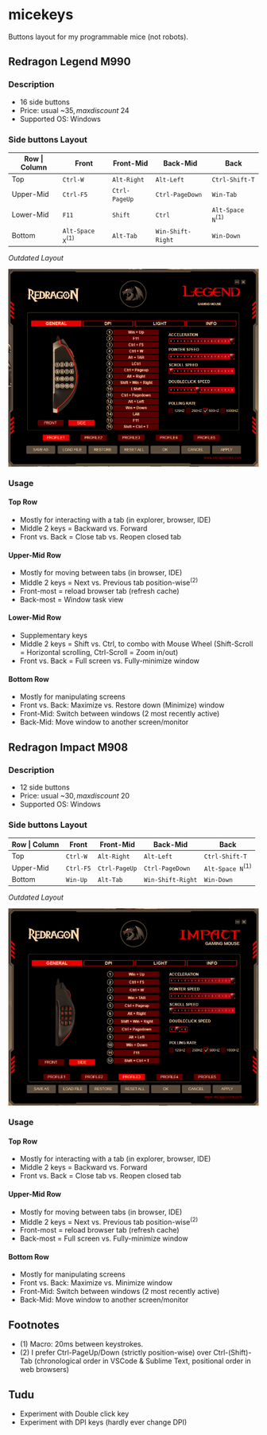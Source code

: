 # micekeys

Buttons layout for my programmable mice (not robots).


## Redragon Legend M990

### Description
- 16 side buttons
- Price: usual ~$35, max discount ~$24
- Supported OS: Windows

### Side buttons Layout
| Row \| Column | Front                       | Front-Mid     | Back-Mid          | Back                        |
| ------------- | --------------------------- | ------------- | ----------------- | --------------------------- |
| Top           | `Ctrl-W`                    | `Alt-Right`   | `Alt-Left`        | `Ctrl-Shift-T`              |
| Upper-Mid     | `Ctrl-F5`                   | `Ctrl-PageUp` | `Ctrl-PageDown`   | `Win-Tab`                   |
| Lower-Mid     | `F11`                       | `Shift`       | `Ctrl`            | `Alt-Space N`<sup>(1)</sup> |
| Bottom        | `Alt-Space X`<sup>(1)</sup> | `Alt-Tab`     | `Win-Shift-Right` | `Win-Down`                  |

_Outdated Layout_

<img alt="outdated_preview" src="./imgs/redragon_legend_config_outdated.PNG" width="600" align="middle">

### Usage

#### Top Row
- Mostly for interacting with a tab (in explorer, browser, IDE)
- Middle 2 keys = Backward vs. Forward
- Front vs. Back = Close tab vs. Reopen closed tab

#### Upper-Mid Row
- Mostly for moving between tabs (in browser, IDE)
- Middle 2 keys = Next vs. Previous tab position-wise<sup>(2)</sup>
- Front-most = reload browser tab (refresh cache)
- Back-most = Window task view

#### Lower-Mid Row
- Supplementary keys
- Middle 2 keys = Shift vs. Ctrl, to combo with Mouse Wheel (Shift-Scroll = Horizontal scrolling, Ctrl-Scroll = Zoom in/out)
- Front vs. Back = Full screen vs. Fully-minimize window

#### Bottom Row
- Mostly for manipulating screens
- Front vs. Back: Maximize vs. Restore down (Minimize) window
- Front-Mid: Switch between windows (2 most recently active)
- Back-Mid: Move window to another screen/monitor

## Redragon Impact M908

### Description
- 12 side buttons
- Price: usual ~$30, max discount ~$20
- Supported OS: Windows

### Side buttons Layout
| Row \| Column | Front     | Front-Mid     | Back-Mid          | Back                        |
| ------------- | --------- | ------------- | ----------------- | --------------------------- |
| Top           | `Ctrl-W`  | `Alt-Right`   | `Alt-Left`        | `Ctrl-Shift-T`              |
| Upper-Mid     | `Ctrl-F5` | `Ctrl-PageUp` | `Ctrl-PageDown`   | `Alt-Space N`<sup>(1)</sup> |
| Bottom        | `Win-Up`  | `Alt-Tab`     | `Win-Shift-Right` | `Win-Down`                  |


_Outdated Layout_

<img alt="outdated_preview" src="./imgs/redragon_impact_config_outdated.PNG" width="600" align="middle">

### Usage

#### Top Row
- Mostly for interacting with a tab (in explorer, browser, IDE)
- Middle 2 keys = Backward vs. Forward
- Front vs. Back = Close tab vs. Reopen closed tab

#### Upper-Mid Row
- Mostly for moving between tabs (in browser, IDE)
- Middle 2 keys = Next vs. Previous tab position-wise<sup>(2)</sup>
- Front-most = reload browser tab (refresh cache)
- Back-most = Full screen vs. Fully-minimize window

#### Bottom Row
- Mostly for manipulating screens
- Front vs. Back: Maximize vs. Minimize window
- Front-Mid: Switch between windows (2 most recently active)
- Back-Mid: Move window to another screen/monitor

## Footnotes

- (1) Macro: 20ms between keystrokes.
- (2) I prefer Ctrl-PageUp/Down (strictly position-wise) over Ctrl-(Shift)-Tab (chronological order in VSCode & Sublime Text, positional order in web browsers)

## Tudu

- Experiment with Double click key
- Experiment with DPI keys (hardly ever change DPI)
